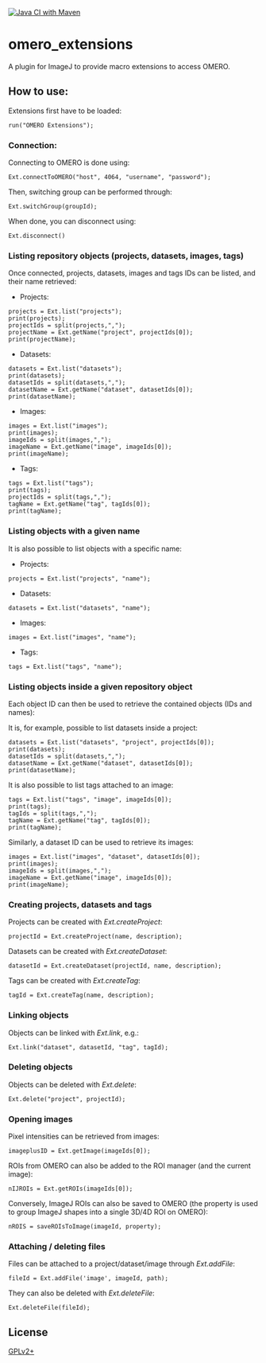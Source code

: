 [![Java CI with Maven](https://github.com/GReD-Clermont/imagej_omero_extensions/actions/workflows/maven.yml/badge.svg)](https://github.com/GReD-Clermont/imagej_omero_extensions/actions/workflows/maven.yml)

# omero_extensions

A plugin for ImageJ to provide macro extensions to access OMERO.

## How to use:

Extensions first have to be loaded:

```
run("OMERO Extensions");
```

### Connection:

Connecting to OMERO is done using:

```
Ext.connectToOMERO("host", 4064, "username", "password");
```

Then, switching group can be performed through:

```
Ext.switchGroup(groupId);
```

When done, you can disconnect using:
```
Ext.disconnect()
```

### Listing repository objects (projects, datasets, images, tags)

Once connected, projects, datasets, images and tags IDs can be listed, and their name retrieved:

* Projects:

```
projects = Ext.list("projects");
print(projects);
projectIds = split(projects,",");
projectName = Ext.getName("project", projectIds[0]);
print(projectName);
```

* Datasets:

```
datasets = Ext.list("datasets");
print(datasets);
datasetIds = split(datasets,",");
datasetName = Ext.getName("dataset", datasetIds[0]);
print(datasetName);
```

* Images:

```
images = Ext.list("images");
print(images);
imageIds = split(images,",");
imageName = Ext.getName("image", imageIds[0]);
print(imageName);
```

* Tags:

```
tags = Ext.list("tags");
print(tags);
projectIds = split(tags,",");
tagName = Ext.getName("tag", tagIds[0]);
print(tagName);
```

### Listing objects with a given name

It is also possible to list objects with a specific name:

* Projects:

```
projects = Ext.list("projects", "name");
```

* Datasets:

```
datasets = Ext.list("datasets", "name");
```

* Images:

```
images = Ext.list("images", "name");
```

* Tags:

```
tags = Ext.list("tags", "name");
```

### Listing objects inside a given repository object

Each object ID can then be used to retrieve the contained objects (IDs and names):

It is, for example, possible to list datasets inside a project:

```
datasets = Ext.list("datasets", "project", projectIds[0]);
print(datasets);
datasetIds = split(datasets,",");
datasetName = Ext.getName("dataset", datasetIds[0]);
print(datasetName);
```

It is also possible to list tags attached to an image:

```
tags = Ext.list("tags", "image", imageIds[0]);
print(tags);
tagIds = split(tags,",");
tagName = Ext.getName("tag", tagIds[0]);
print(tagName);
```

Similarly, a dataset ID can be used to retrieve its images:

```
images = Ext.list("images", "dataset", datasetIds[0]);
print(images);
imageIds = split(images,",");
imageName = Ext.getName("image", imageIds[0]);
print(imageName);
```

### Creating projects, datasets and tags

Projects can be created with *Ext.createProject*:

```
projectId = Ext.createProject(name, description);
```

Datasets can be created with *Ext.createDataset*:

```
datasetId = Ext.createDataset(projectId, name, description);
```

Tags can be created with *Ext.createTag*:

```
tagId = Ext.createTag(name, description);
```

### Linking objects

Objects can be linked with *Ext.link*, e.g.:

```
Ext.link("dataset", datasetId, "tag", tagId);
```

### Deleting objects

Objects can be deleted with *Ext.delete*:

```
Ext.delete("project", projectId);
```

### Opening images

Pixel intensities can be retrieved from images:

```
imageplusID = Ext.getImage(imageIds[0]);
```

ROIs from OMERO can also be added to the ROI manager (and the current image):

```
nIJROIs = Ext.getROIs(imageIds[0]);
```

Conversely, ImageJ ROIs can also be saved to OMERO (the property is used to group ImageJ shapes into a single 3D/4D ROI
on OMERO):

```
nROIS = saveROIsToImage(imageId, property);
```

### Attaching / deleting files

Files can be attached to a project/dataset/image through *Ext.addFile*:
```
fileId = Ext.addFile('image', imageId, path);
```

They can also be deleted with *Ext.deleteFile*:
```
Ext.deleteFile(fileId);
```

## License

[GPLv2+](https://choosealicense.com/licenses/gpl-2.0/)